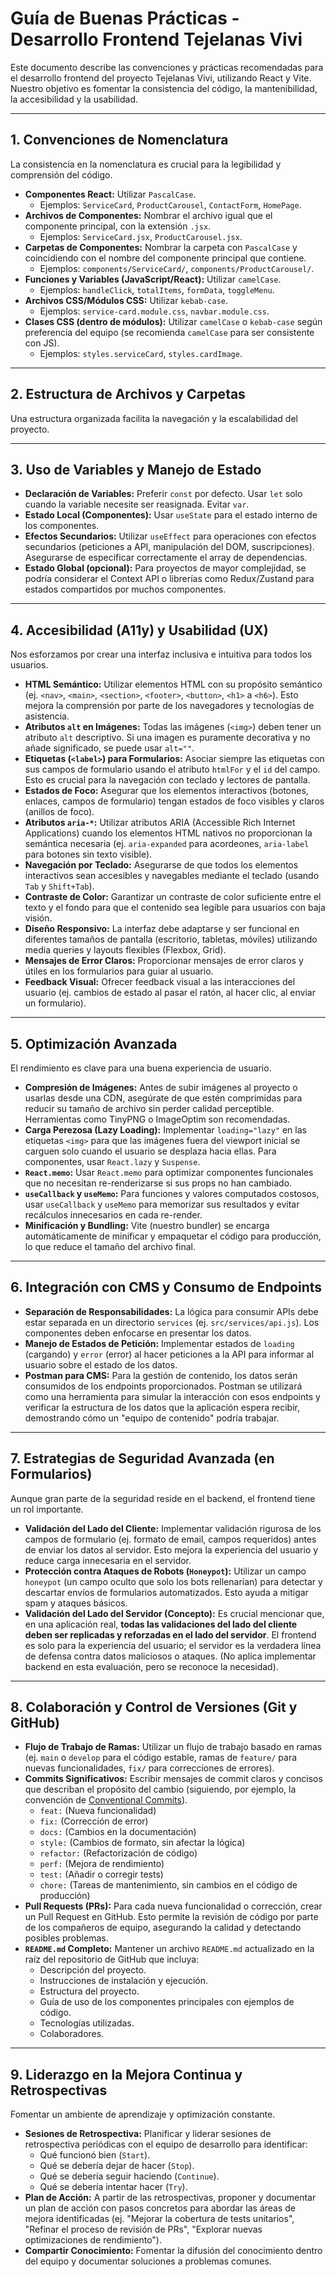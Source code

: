 # Guía de Buenas Prácticas - Desarrollo Frontend Tejelanas Vivi

Este documento describe las convenciones y prácticas recomendadas para el desarrollo frontend del proyecto Tejelanas Vivi, utilizando React y Vite. Nuestro objetivo es fomentar la consistencia del código, la mantenibilidad, la accesibilidad y la usabilidad.

---

## 1. Convenciones de Nomenclatura

La consistencia en la nomenclatura es crucial para la legibilidad y comprensión del código.

* **Componentes React:** Utilizar `PascalCase`.
    * Ejemplos: `ServiceCard`, `ProductCarousel`, `ContactForm`, `HomePage`.
* **Archivos de Componentes:** Nombrar el archivo igual que el componente principal, con la extensión `.jsx`.
    * Ejemplos: `ServiceCard.jsx`, `ProductCarousel.jsx`.
* **Carpetas de Componentes:** Nombrar la carpeta con `PascalCase` y coincidiendo con el nombre del componente principal que contiene.
    * Ejemplos: `components/ServiceCard/`, `components/ProductCarousel/`.
* **Funciones y Variables (JavaScript/React):** Utilizar `camelCase`.
    * Ejemplos: `handleClick`, `totalItems`, `formData`, `toggleMenu`.
* **Archivos CSS/Módulos CSS:** Utilizar `kebab-case`.
    * Ejemplos: `service-card.module.css`, `navbar.module.css`.
* **Clases CSS (dentro de módulos):** Utilizar `camelCase` o `kebab-case` según preferencia del equipo (se recomienda `camelCase` para ser consistente con JS).
    * Ejemplos: `styles.serviceCard`, `styles.cardImage`.

---

## 2. Estructura de Archivos y Carpetas

Una estructura organizada facilita la navegación y la escalabilidad del proyecto.

---

## 3. Uso de Variables y Manejo de Estado

* **Declaración de Variables:** Preferir `const` por defecto. Usar `let` solo cuando la variable necesite ser reasignada. Evitar `var`.
* **Estado Local (Componentes):** Usar `useState` para el estado interno de los componentes.
* **Efectos Secundarios:** Utilizar `useEffect` para operaciones con efectos secundarios (peticiones a API, manipulación del DOM, suscripciones). Asegurarse de especificar correctamente el array de dependencias.
* **Estado Global (opcional):** Para proyectos de mayor complejidad, se podría considerar el Context API o librerías como Redux/Zustand para estados compartidos por muchos componentes.

---

## 4. Accesibilidad (A11y) y Usabilidad (UX)

Nos esforzamos por crear una interfaz inclusiva e intuitiva para todos los usuarios.

* **HTML Semántico:** Utilizar elementos HTML con su propósito semántico (ej. `<nav>`, `<main>`, `<section>`, `<footer>`, `<button>`, `<h1>` a `<h6>`). Esto mejora la comprensión por parte de los navegadores y tecnologías de asistencia.
* **Atributos `alt` en Imágenes:** Todas las imágenes (`<img>`) deben tener un atributo `alt` descriptivo. Si una imagen es puramente decorativa y no añade significado, se puede usar `alt=""`.
* **Etiquetas (`<label>`) para Formularios:** Asociar siempre las etiquetas con sus campos de formulario usando el atributo `htmlFor` y el `id` del campo. Esto es crucial para la navegación con teclado y lectores de pantalla.
* **Estados de Foco:** Asegurar que los elementos interactivos (botones, enlaces, campos de formulario) tengan estados de foco visibles y claros (anillos de foco).
* **Atributos `aria-*`:** Utilizar atributos ARIA (Accessible Rich Internet Applications) cuando los elementos HTML nativos no proporcionan la semántica necesaria (ej. `aria-expanded` para acordeones, `aria-label` para botones sin texto visible).
* **Navegación por Teclado:** Asegurarse de que todos los elementos interactivos sean accesibles y navegables mediante el teclado (usando `Tab` y `Shift+Tab`).
* **Contraste de Color:** Garantizar un contraste de color suficiente entre el texto y el fondo para que el contenido sea legible para usuarios con baja visión.
* **Diseño Responsivo:** La interfaz debe adaptarse y ser funcional en diferentes tamaños de pantalla (escritorio, tabletas, móviles) utilizando media queries y layouts flexibles (Flexbox, Grid).
* **Mensajes de Error Claros:** Proporcionar mensajes de error claros y útiles en los formularios para guiar al usuario.
* **Feedback Visual:** Ofrecer feedback visual a las interacciones del usuario (ej. cambios de estado al pasar el ratón, al hacer clic, al enviar un formulario).

---

## 5. Optimización Avanzada

El rendimiento es clave para una buena experiencia de usuario.

* **Compresión de Imágenes:** Antes de subir imágenes al proyecto o usarlas desde una CDN, asegúrate de que estén comprimidas para reducir su tamaño de archivo sin perder calidad perceptible. Herramientas como TinyPNG o ImageOptim son recomendadas.
* **Carga Perezosa (Lazy Loading):** Implementar `loading="lazy"` en las etiquetas `<img>` para que las imágenes fuera del viewport inicial se carguen solo cuando el usuario se desplaza hacia ellas. Para componentes, usar `React.lazy` y `Suspense`.
* **`React.memo`:** Usar `React.memo` para optimizar componentes funcionales que no necesitan re-renderizarse si sus props no han cambiado.
* **`useCallback` y `useMemo`:** Para funciones y valores computados costosos, usar `useCallback` y `useMemo` para memorizar sus resultados y evitar recálculos innecesarios en cada re-render.
* **Minificación y Bundling:** Vite (nuestro bundler) se encarga automáticamente de minificar y empaquetar el código para producción, lo que reduce el tamaño del archivo final.

---

## 6. Integración con CMS y Consumo de Endpoints

* **Separación de Responsabilidades:** La lógica para consumir APIs debe estar separada en un directorio `services` (ej. `src/services/api.js`). Los componentes deben enfocarse en presentar los datos.
* **Manejo de Estados de Petición:** Implementar estados de `loading` (cargando) y `error` (error) al hacer peticiones a la API para informar al usuario sobre el estado de los datos.
* **Postman para CMS:** Para la gestión de contenido, los datos serán consumidos de los endpoints proporcionados. Postman se utilizará como una herramienta para simular la interacción con esos endpoints y verificar la estructura de los datos que la aplicación espera recibir, demostrando cómo un "equipo de contenido" podría trabajar.

---

## 7. Estrategias de Seguridad Avanzada (en Formularios)

Aunque gran parte de la seguridad reside en el backend, el frontend tiene un rol importante.

* **Validación del Lado del Cliente:** Implementar validación rigurosa de los campos de formulario (ej. formato de email, campos requeridos) antes de enviar los datos al servidor. Esto mejora la experiencia del usuario y reduce carga innecesaria en el servidor.
* **Protección contra Ataques de Robots (`Honeypot`):** Utilizar un campo `honeypot` (un campo oculto que solo los bots rellenarían) para detectar y descartar envíos de formularios automatizados. Esto ayuda a mitigar spam y ataques básicos.
* **Validación del Lado del Servidor (Concepto):** Es crucial mencionar que, en una aplicación real, **todas las validaciones del lado del cliente deben ser replicadas y reforzadas en el lado del servidor**. El frontend es solo para la experiencia del usuario; el servidor es la verdadera línea de defensa contra datos maliciosos o ataques. (No aplica implementar backend en esta evaluación, pero se reconoce la necesidad).

---

## 8. Colaboración y Control de Versiones (Git y GitHub)

* **Flujo de Trabajo de Ramas:** Utilizar un flujo de trabajo basado en ramas (ej. `main` o `develop` para el código estable, ramas de `feature/` para nuevas funcionalidades, `fix/` para correcciones de errores).
* **Commits Significativos:** Escribir mensajes de commit claros y concisos que describan el propósito del cambio (siguiendo, por ejemplo, la convención de [Conventional Commits](https://www.conventionalcommits.org/en/v1.0.0/)).
    * `feat:` (Nueva funcionalidad)
    * `fix:` (Corrección de error)
    * `docs:` (Cambios en la documentación)
    * `style:` (Cambios de formato, sin afectar la lógica)
    * `refactor:` (Refactorización de código)
    * `perf:` (Mejora de rendimiento)
    * `test:` (Añadir o corregir tests)
    * `chore:` (Tareas de mantenimiento, sin cambios en el código de producción)
* **Pull Requests (PRs):** Para cada nueva funcionalidad o corrección, crear un Pull Request en GitHub. Esto permite la revisión de código por parte de los compañeros de equipo, asegurando la calidad y detectando posibles problemas.
* **`README.md` Completo:** Mantener un archivo `README.md` actualizado en la raíz del repositorio de GitHub que incluya:
    * Descripción del proyecto.
    * Instrucciones de instalación y ejecución.
    * Estructura del proyecto.
    * Guía de uso de los componentes principales con ejemplos de código.
    * Tecnologías utilizadas.
    * Colaboradores.

---

## 9. Liderazgo en la Mejora Continua y Retrospectivas

Fomentar un ambiente de aprendizaje y optimización constante.

* **Sesiones de Retrospectiva:** Planificar y liderar sesiones de retrospectiva periódicas con el equipo de desarrollo para identificar:
    * Qué funcionó bien (`Start`).
    * Qué se debería dejar de hacer (`Stop`).
    * Qué se debería seguir haciendo (`Continue`).
    * Qué se debería intentar hacer (`Try`).
* **Plan de Acción:** A partir de las retrospectivas, proponer y documentar un plan de acción con pasos concretos para abordar las áreas de mejora identificadas (ej. "Mejorar la cobertura de tests unitarios", "Refinar el proceso de revisión de PRs", "Explorar nuevas optimizaciones de rendimiento").
* **Compartir Conocimiento:** Fomentar la difusión del conocimiento dentro del equipo y documentar soluciones a problemas comunes.
